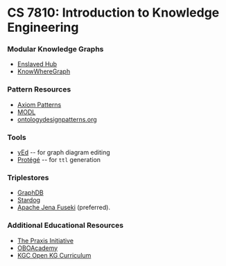 # CS 7810: Introduction to Knowledge Engineering

### Modular Knowledge Graphs
* [Enslaved Hub](https://enslaved.org/)
* [KnowWhereGraph](https://knowwheregraph.org/)

### Pattern Resources
* [Axiom Patterns](https://daselab.cs.ksu.edu/sites/default/files/Expressibility_of_OWL_%20Axioms_with_Patterns.pdf)
* [MODL](https://github.com/kastle-lab/modular-ontology-design-library)
* [ontologydesignpatterns.org](https://ontologydesignpatterns.org/)

### Tools
* [yEd](https://yworks.com/yed) -- for graph diagram editing
* [Protégé](https://protege.stanford.edu/) -- for `ttl` generation

### Triplestores
* [GraphDB](https://www.ontotext.com/products/graphdb/)
* [Stardog](https://www.stardog.com/)
* [Apache Jena Fuseki](https://jena.apache.org/documentation/fuseki2/) (preferred).

### Additional Educational Resources
* [The Praxis Initiative](https://the-praxis-initiative.org/)
* [OBOAcademy](https://oboacademy.github.io/obook/)
* [KGC Open KG Curriculum](https://github.com/KGConf/open-kg-curriculum)
